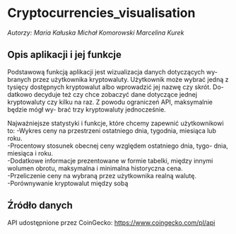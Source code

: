 # Cryptocurrencies_visualisation

*Autorzy: Maria Kałuska Michał Komorowski Marcelina Kurek*  

## Opis aplikacji i jej funkcje
Podstawową funkcją aplikacji jest wizualizacja danych dotyczących wy-
branych przez użytkownika kryptowaluty. Użytkownik może wybrać jedną
z tysięcy dostępnych kryptowalut albo wprowadzić jej nazwę czy skrót. Do-
datkowo decyduje też czy chce zobaczyć dane dotyczące jednej kryptowaluty
czy kilku na raz. Z powodu ograniczeń API, maksymalnie będzie mógł wy-
brać trzy kryptowaluty jednocześnie. 

Najważniejsze statystyki i funkcje,
które chcemy zapewnić użytkownikowi to:
-Wykres ceny na przestrzeni ostatniego dnia, tygodnia, miesiąca lub
roku.  
-Procentowy stosunek obecnej ceny względem ostatniego dnia, tygo-
dnia, miesiąca i roku.  
-Dodatkowe informacje prezentowane w formie tabelki, między innymi
wolumen obrotu, maksymalna i minimalna historyczna cena.  
-Przeliczenie ceny na wybraną przez użytkownika realną walutę.  
-Porównywanie kryptowalut między sobą  

## Źródło danych
API udostępnione przez CoinGecko: https://www.coingecko.com/pl/api
